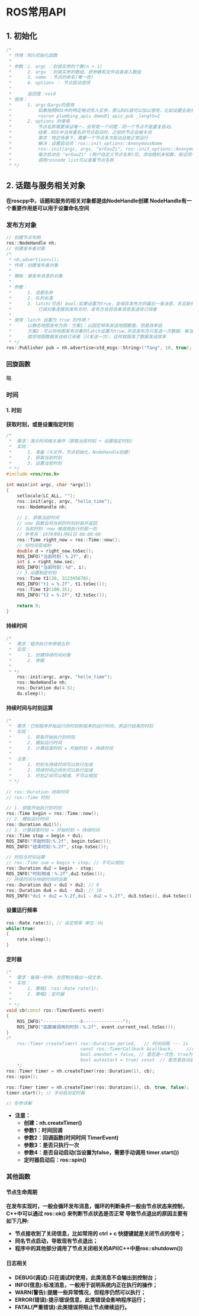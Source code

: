 # ROS常用API
## 1. 初始化
```c++
/*
 * 作用：ROS初始化函数
 * 
 * 参数：1. argc ：封装实参的个数(n + 1)
 *      2. argv ：封装实参的数组，把参数和文件自身装入数组
 *      3. name ：节点的命名(唯一性)
 *      4. options ： 节点启动选项
 *      
 *      返回值：void
 * 使用：
 *      1. argc与argv的使用
 *          如果按照ROS中的特定格式传入实参，那么ROS就可以加以使用，比如设置全局参数，给节点重命名
 *          rosrun plumbing_apis demo01_apis_pub _length=2 
 *      2. options 的使用
 *          节点名称需要保证唯一，会导致一个问题：同一个节点不能重复启动。
 *          结果：ROS中当有重名的节点启动时，之前的节点会被关闭
 *          需求：特定场景下，需要一个节点多次启动且能正常运行
 *          解决：设置启动项：ros::init_options::AnonymousName
 *          ros::init(argc, argv, "erGouZi", ros::init_options::AnonymousName);
 *          每次启动在 "erGouZi" (用户自定义节点名称)后，添加随机未知数，保证同一个节点能够重新启动
 *          调用rosnode list可以查看节点名称
 * */
```
## 2. 话题与服务相关对象
**在roscpp中，话题和服务的相关对象都是由NodeHandle创建**
**NodeHandle有一个重要作用是可以用于设置命名空间**
### 发布方对象
```c++
// 创建节点句柄
ros::NodeHandle nh;
// 创建发布者对象
/*
 * nh.advertise<>();
 * 作用：创建发布者对象
 * 
 * 模板：被发布消息的对象
 * 
 * 参数：
 *      1. 话题名称
 *      2. 队列长度
 *      3. latch(可选) bool:如果设置为true，会保存发布方的最后一条消息，并且新的
 *          订阅对象连接到发布方时，发布方会将这条消息发送给订阅者
 * 
 * 使用：latch 设置为 true 的作用？
 *      以静态地图发布为例：方案1：以固定频率发送地图数据，但是效率低
 *      方案2：可以将地图发布对象的latch设置为true,并且发布方只发送一次数据，每当订阅者连接时
 *      就将地图数据发送给订阅者（只发送一次），这样就提高了数据发送效率
 * */
ros::Publisher pub = nh.advertise<std_msgs::String>("fang", 10, true);
```
### 回旋函数
略
### 时间
#### 1. 时刻
**获取时刻，或是设置指定时刻**
```c++
/*
 *  需求：演示时间相关操作（获取当前时刻 + 设置指定时刻）
 *  实现：
 *      1. 准备（头文件，节点初始化，NodeHandle创建）
 *      2. 获取当前时刻
 *      3. 设置当前时刻
 * */
#include <ros/ros.h>

int main(int argc, char *argv[])
{
    setlocale(LC_ALL, "");
    ros::init(argc, argv, "hello_time");
    ros::NodeHandle nh;
    
    // 2. 获取当前时间
    // now 函数会将当前的时刻封装并返回
    // 当前时刻：now 被调用执行的那一刻
    // 参考系：1970年01月01日 00:00:00
    ros::Time right_now = ros::Time::now();
    // 将时间变成秒
    double d = right_now.toSec();
    ROS_INFO("当前时刻：%.2f", d);
    int i = right_now.sec;
    ROS_INFO("当前时刻：%d", i);
    // 3.设置制定时刻
    ros::Time t1(20, 312345678);
    ROS_INFO("t1 = %.2f", t1.toSec());
    ros::Time t2(100.35);
    ROS_INFO("t2 = %.2f", t2.toSec());
    
    return 0;
}

```
#### 持续时间
```c++
/*
 *  需求：程序执行中停顿五秒
 *  实现：
 *      1. 创建持续时间对象
 *      2. 休眠
 * 
 * */
    ros::init(argc, argv, "hello_time");
    ros::NodeHandle nh;
    ros::Duration du(4.5);
    du.sleep();

```
#### 持续时间与时刻运算
```c++
/*
 *  需求：已知程序开始运行的时刻和程序的运行时间，求运行结束的时刻
 *  实现：
 *      1. 获取开始执行的时刻
 *      2. 模拟运行时间
 *      3. 计算结束时刻 = 开始时刻 + 持续时间
 *      
 *  注意：
 *      1. 时刻与持续时间可以执行加减
 *      2. 持续时间之间也可以执行加减
 *      3. 时刻之间可以相减，不可以相加
 * */

// ros::Duration 持续时间
// ros::Time 时刻

// 1. 获取开始执行的时刻
ros::Time begin = ros::Time::now();
// 2. 模拟运行时间
ros::Duration du1(5);
// 3. 计算结束时刻 = 开始时刻 + 持续时间
ros::Time stop = begin + du1;
ROS_INFO("开始时刻:%.2f", begin.toSec());
ROS_INFO("结束时刻:%.2f", stop.toSec());

// 时刻与时刻运算
// ros::Time sum = begin + stop; // 不可以相加
ros::Duration du2 = begin - stop;
ROS_INFO("时刻相减：%.2f",du2.toSec());
// 持续时间与持续时间的运算
ros::Duration du3 = du1 + du2; // 0
ros::Duration du4 = du1 - du2; // 10
ROS_INFO("du1 + du2 = %.2f,du1 - du2 = %.2f", du3.toSec(), du4.toSec());
```
#### 设置运行频率
```c++
ros::Rate rate(1); // 设定频率 单位：Hz
while(true)
{
    rate.sleep();    
}
```
#### 定时器
```c++
/*
 *  需求：每隔一秒钟，在控制台输出一段文本。
 *  实现：
 *      1. 策略1：ros::Rate rate(1);
 *      2. 策略2：定时器
 * 
 * */
void cb(const ros::TimerEvent& event)
{
    ROS_INFO("--------------6---------------");
    ROS_INFO("函数被调用的时刻：%.2f", event.current_real.toSec());
}
/*
    ros::Timer createTimer( ros::Duration period,   // 时间间隔 --- 1s
                            const ros::TimerCallback &callback,     //回调函数 --- 封装业务
                            bool oneshot = false, // 是否是一次性，true为一次性
                            bool autostart = true) const  // 是否是自动启动
    */
ros::Timer timer = nh.createTimer(ros::Duration(1), cb);
ros::spin();

ros::Timer timer = nh.createTimer(ros::Duration(1), cb, true, false);
timer.start(); // 手动启动定时器

// 形参详解
```
* **注意：**
    * **创建：nh.createTimer()**
    * **参数1：时间回调**
    * **参数2：回调函数(时间时间 TimerEvent)**
    * **参数3：是否只执行一次**
    * **参数4：是否自动启动(当设置为false，需要手动调用 timer.start())**
    * **定时器启动后：ros::spin()**

### 其他函数
#### 节点生命周期
**在发布实现时，一般会循环发布消息，循环的判断条件一般由节点状态来控制，C++中可以通过 ros::ok() 来判断节点状态是否正常**
**导致节点退出的原因主要有如下几种:**
* **节点接收到了关闭信息，比如常用的 ctrl + c 快捷键就是关闭节点的信号；**
* **同名节点启动，导致现有节点退出；**
* **程序中的其他部分调用了节点关闭相关的API(C++中是ros::shutdown())**

#### 日志相关
* **DEBUG(调试):只在调试时使用，此类消息不会输出到控制台；** 
* **INFO(信息):标准消息，一般用于说明系统内正在执行的操作；**
* **WARN(警告):提醒一些异常情况，但程序仍然可以执行；**
* **ERROR(错误):提示错误信息，此类错误会影响程序运行；**
* **FATAL(严重错误):此类错误将阻止节点继续运行。**

